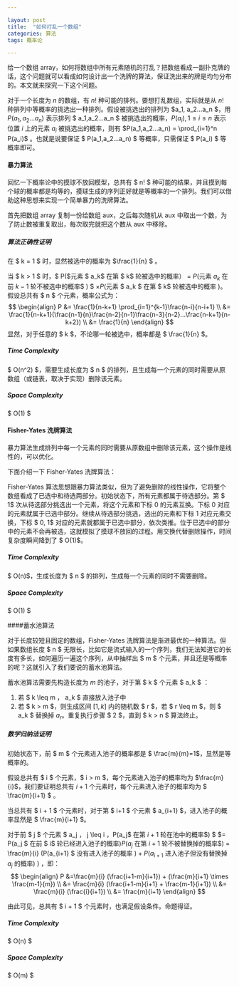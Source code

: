 ```yaml
---

layout: post
title:  "如何打乱一个数组"
categories: 算法
tags: 概率论

---
```


给一个数组 array，如何将数组中所有元素随机的打乱？把数组看成一副扑克牌的话，这个问题就可以看成如何设计出一个洗牌的算法，保证洗出来的牌是均匀分布的。本文就来探究一下这个问题。



对于一个长度为 $n$ 的数组，有 $n!$ 种可能的排列。要想打乱数组，实际就是从 $n!$ 种排列中等概率的挑选出一种排列。假设被挑选出的排列为 $a_1, a_2...a_n $，用 $  P(a_1,a_2...a_n)$ 表示排列 $ a_1,a_2...a_n $ 被挑选出的概率，$P(a_i), 1 \leq i \leq n$ 表示位置 $i$ 上的元素 $a_i$ 被挑选出的概率，则有 $P(a_1,a_2...a_n) = \prod_{i=1}^n P(a_i)$  。也就是说要保证 $ P(a_1,a_2...a_n) $ 等概率，只需保证 $ P(a_i) $ 等概率即可。



#### 暴力算法

回忆一下概率论中的摸球不放回模型，总共有 $ n! $ 种可能的结果，并且摸到每个球的概率都是均等的，摸球生成的序列正好就是等概率的一个排列。我们可以借助这种思想来实现一个简单暴力的洗牌算法。

首先把数组 array 复制一份给数组 aux，之后每次随机从 aux 中取出一个数，为了防止数被重复取出，每次取完就把这个数从 aux 中移除。



##### 算法正确性证明

在 $ k = 1 $ 时，显然被选中的概率为 $\frac{1}{n} $ 。

当 $ k > 1 $ 时，$ P($元素 $ a_k$ 在第 $ k$ 轮被选中的概率$）$ = $P($元素 $a_k$ 在前 $k-1$ 轮不被选中的概率$ ) $ $\times P($元素 $ a_k $ 在第 $ k$ 轮被选中的概率 $)$。假设总共有 $ n $ 个元素，概率公式为：
$$
\begin{align}
P &= \frac{1}{n-k+1} \prod_{i=1}^{k-1}\frac{n-i}{n-i+1} \\
 &= \frac{1}{n-k+1}(\frac{n-1}{n}\frac{n-2}{n-1}\frac{n-3}{n-2}...\frac{n-k+1}{n-k+2}) \\
 &= \frac{1}{n}
\end{align}
$$
显然，对于任意的 $ k $，不论哪一轮被选中，概率都是 $ \frac{1}{n} $。



##### Time Complexity

$ O(n^2) $，需要生成长度为 $ n $ 的排列，且生成每一个元素的同时需要从原数组（或链表，取决于实现）删除该元素。

##### Space Complexity

$ O(1) $



#### Fisher-Yates 洗牌算法

暴力算法生成排列中每一个元素的同时需要从原数组中删除该元素，这个操作是线性的，可以优化。

下面介绍一下 Fisher-Yates 洗牌算法：

Fisher-Yates 算法思想跟暴力算法类似，但为了避免删除的线性操作，它将整个数组看成了已选中和待选两部分。初始状态下，所有元素都属于待选部分。第 $ 1$ 次从待选部分挑选出一个元素，将这个元素和下标 $0$ 的元素互换。下标 $0$  对应的元素就属于已选中部分。继续从待选部分挑选，选出的元素和下标 $1$ 对应元素交换，下标 $ 0, 1$ 对应的元素就都属于已选中部分，依次类推。位于已选中的部分中的元素不会再被选，这就模拟了摸球不放回的过程。用交换代替删除操作，时间复杂度瞬间降到了 $ O(1)$。



##### Time Complexity

$ O(n)$，生成长度为 $ n $ 的排列，生成每一个元素的同时不需要删除。

##### Space Complexity

$ O(1) $



####蓄水池算法

对于长度较短且固定的数组，Fisher-Yates 洗牌算法是渐进最优的一种算法。但如果数组长度 $ n $ 无限长，比如它是流式输入的一个序列，我们无法知道它的长度有多长，如何遍历一遍这个序列，从中抽样出 $ m $ 个元素，并且还是等概率的呢？这就引入了我们要说的蓄水池算法。



蓄水池算法需要先构造长度为 $m$ 的池子，对于第 $ k $ 个元素 $ a_k $ ：

1. 若 $ k \leq m $，$ a_k $ 直接放入池子中
2. 若 $ k > m $，则生成区间  $[1, k]$ 内的随机数 $ r $，若 $ r \leq m $，则 $ a_k $ 替换掉 $a_r$。重复执行步骤 $ 2 $，直到 $ k > n $ 算法终止。



##### 数学归纳法证明

初始状态下，前 $ m $ 个元素进入池子的概率都是 $ \frac{m}{m}=1$，显然是等概率的。

假设总共有 $ i $ 个元素，$ i > m $，每个元素进入池子的概率均为 $\frac{m}{i}$，我们要证明总共有 $i+1$ 个元素时，每个元素进入池子的概率均为 $ \frac{m}{i+1} $ 。



当总共有 $ i + 1 $ 个元素时，对于第 $ i+1 $ 个元素 $ a_{i+1} $，进入池子的概率显然是 $ \frac{m}{i+1} $。

对于前 $ j $ 个元素 $ a_j $，$ j \leq i $，$P(a_j$ 在第 $i+1$  轮在池中的概率$) $ $= P(a_j $ 在前 $ i$  轮已经进入池子的概率$)P(a_j$ 在第 $i+1$ 轮不被替换掉的概率$)  = \frac{m}{i} (P(a_{i+1} $ 没有进入池子的概率 $) + P(a_{i+1}$  进入池子但没有替换掉 $a_j$ 的概率) ) ，即：
$$
\begin{align}
P &=\frac{m}{i} (\frac{i+1-m}{i+1}) + (\frac{m}{i+1} \times \frac{m-1}{m}) \\
&= \frac{m}{i} (\frac{i+1-m}{i+1} + \frac{m-1}{i+1}) \\
&= \frac{m}{i} (\frac{i}{i+1}) \\
&= \frac{m}{i+1}
\end{align}
$$

由此可见，总共有 $ i + 1 $ 个元素时，也满足假设条件。命题得证。

##### Time Complexity

$ O(n) $

##### Space Complexity

$ O(m) $ 

